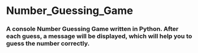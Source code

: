 # Number_Guessing_Game

### A console Number Guessing Game written in Python. After each guess, a message will be displayed, which will help you to guess the number correctly. 

